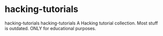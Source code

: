 # hacking-tutorials


hacking-tutorials hacking-tutorials  A Hacking tutorial collection. Most stuff is outdated. ONLY for educational purposes.


